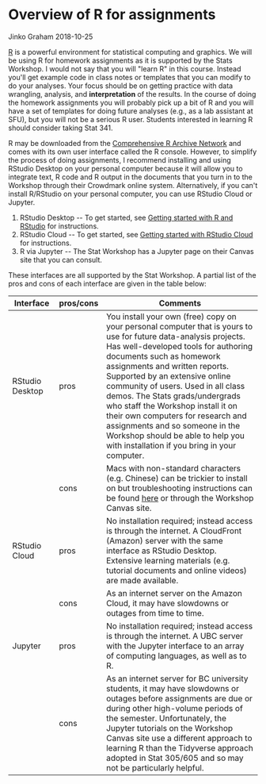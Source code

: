 Overview of R for assignments
================
Jinko Graham
2018-10-25

[R](http://www.r-project.org) is a powerful environment for statistical computing and graphics. We will be using R for homework assignments as it is supported by the Stats Workshop. I would not say that you will "learn R" in this course. Instead you'll get example code in class notes or templates that you can modify to do your analyses. Your focus should be on getting practice with data wrangling, analysis, and **interpretation** of the results. In the course of doing the homework assignments you will probably pick up a bit of R and you will have a set of templates for doing future analyses (e.g., as a lab assistant at SFU), but you will not be a serious R user. Students interested in learning R should consider taking Stat 341.

R may be downloaded from the [Comprehensive R Archive Network](http://cran.r-project.org) and comes with its own user interface called the R console. However, to simplify the process of doing assignments, I recommend installing and using RStudio Desktop on your personal computer because it will allow you to integrate text, R code and R output in the documents that you turn in to the Workshop through their Crowdmark online system. Alternatively, if you can't install R/RStudio on your personal computer, you can use RStudio Cloud or Jupyter.

1.  RStudio Desktop -- To get started, see [Getting started with R and RStudio](https://github.com/SFUStatgen/RforStat2/blob/master/RTutorials/GettingStarted/startR-RStudio.md) for instructions.
2.  RStudio Cloud -- To get started, see [Getting started with RStudio Cloud](https://github.com/SFUStatgen/RforStat2/blob/master/RTutorials/GettingStarted/startRStudioCloud.md) for instructions.
3.  R via Jupyter -- The Stat Workshop has a Jupyter page on their Canvas site that you can consult.

These interfaces are all supported by the Stat Workshop. A partial list of the pros and cons of each interface are given in the table below:

<table>
<colgroup>
<col width="19%" />
<col width="13%" />
<col width="67%" />
</colgroup>
<thead>
<tr class="header">
<th>Interface</th>
<th>pros/cons</th>
<th>Comments</th>
</tr>
</thead>
<tbody>
<tr class="odd">
<td>RStudio Desktop</td>
<td>pros</td>
<td>You install your own (free) copy on your personal computer that is yours to use for future data-analysis projects. Has well-developed tools for authoring documents such as homework assignments and written reports. Supported by an extensive online community of users. Used in all class demos. The Stats grads/undergrads who staff the Workshop install it on their own computers for research and assignments and so someone in the Workshop should be able to help you with installation if you bring in your computer.</td>
</tr>
<tr class="even">
<td></td>
<td>cons</td>
<td>Macs with non-standard characters (e.g. Chinese) can be trickier to install on but troubleshooting instructions can be found <a href="https://github.com/SFUStatgen/RforStat2/blob/master/RTutorials/GettingStarted/startR-RStudio.md">here</a> or through the Workshop Canvas site.</td>
</tr>
<tr class="odd">
<td>RStudio Cloud</td>
<td>pros</td>
<td>No installation required; instead access is through the internet. A CloudFront (Amazon) server with the same interface as RStudio Desktop. Extensive learning materials (e.g. tutorial documents and online videos) are made available.</td>
</tr>
<tr class="even">
<td></td>
<td>cons</td>
<td>As an internet server on the Amazon Cloud, it may have slowdowns or outages from time to time.</td>
</tr>
<tr class="odd">
<td>Jupyter</td>
<td>pros</td>
<td>No installation required; instead access is through the internet. A UBC server with the Jupyter interface to an array of computing languages, as well as to R.</td>
</tr>
<tr class="even">
<td></td>
<td>cons</td>
<td>As an internet server for BC university students, it may have slowdowns or outages before assignments are due or during other high-volume periods of the semester. Unfortunately, the Jupyter tutorials on the Workshop Canvas site use a different approach to learning R than the Tidyverse approach adopted in Stat 305/605 and so may not be particularly helpful.</td>
</tr>
</tbody>
</table>
